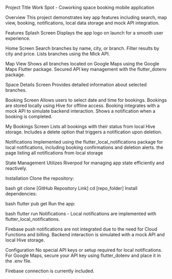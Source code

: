 Project Title
Work Spot - Coworking space booking mobile application

Overview
This project demonstrates key app features including search, map view, booking, notifications, local data storage and mock API integration.

Features
Splash Screen
Displays the app logo on launch for a smooth user experience.

Home Screen
Search branches by name, city, or branch.
Filter results by city and price.
Lists branches using the Mick API.

Map View
Shows all branches located on Google Maps using the Google Maps Flutter package.
Secured API key management with the flutter_dotenv package.

Space Details Screen
Provides detailed information about selected branches.

Booking Screen
Allows users to select date and time for bookings.
Bookings are stored locally using Hive for offline access.
Booking integrates with a mock API to simulate backend interaction.
Shows a notification when a booking is completed.

My Bookings Screen
Lists all bookings with their status from local Hive storage.
Includes a delete option that triggers a notification upon deletion.

Notifications
Implemented using the flutter_local_notifications package for local notifications, including booking confirmations and deletion alerts.
the page listing all notifications from local storage

State Management
Utilizes Riverpod for managing app state efficiently and reactively.

Installation
Clone the repository:

bash
git clone [GitHub Repository Link]
cd [repo_folder]
Install dependencies:

bash
flutter pub get
Run the app:

bash
flutter run
Notifications - Local notifications are implemented with flutter_local_notifications.

Firebase push notifications are not integrated due to the need for Cloud Functions and billing.
Backend interaction is simulated with a mock API and local Hive storage.

Configuration
No special API keys or setup required for local notifications.
For Google Maps, secure your API key using flutter_dotenv and place it in the .env file.

Firebase connection is currently included.

